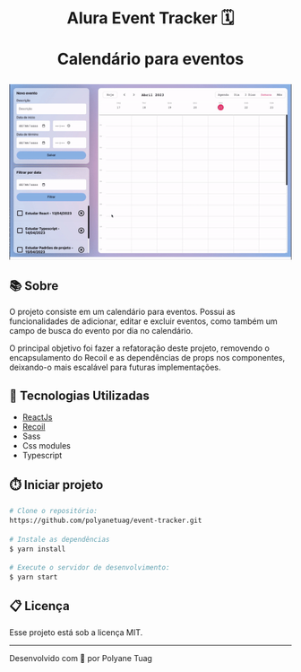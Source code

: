 <h1 align="center">Alura Event Tracker 🗓
 <p>Calendário para eventos</p></h1>

<div align="center">
    <img width='800' src="./public/demo.gif">
</div>

## 📚 Sobre
O projeto consiste em um calendário para eventos. Possui as funcionalidades de adicionar, editar e excluir eventos, como também um campo de busca do evento por dia no calendário.

O principal objetivo foi fazer a refatoração deste projeto, removendo o encapsulamento do Recoil e as dependências de props nos componentes, deixando-o mais escalável para futuras implementações.

## 🚀 Tecnologias Utilizadas
- [ReactJs](https://react.dev/learn)
- [Recoil](https://recoiljs.org/)
- Sass
- Css modules
- Typescript

## ⏱️ Iniciar projeto

```bash
# Clone o repositório:
https://github.com/polyanetuag/event-tracker.git

# Instale as dependências
$ yarn install

# Execute o servidor de desenvolvimento:
$ yarn start

```

## 📋 Licença
Esse projeto está sob a licença MIT. 

---

Desenvolvido com 💜 por Polyane Tuag
